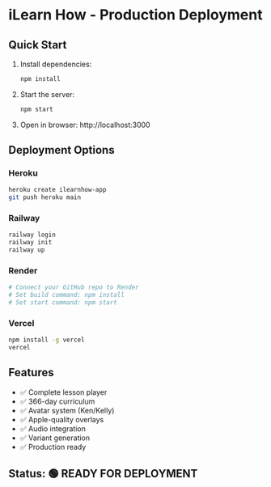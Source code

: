 # iLearn How - Production Deployment

## Quick Start

1. Install dependencies:
   ```bash
   npm install
   ```

2. Start the server:
   ```bash
   npm start
   ```

3. Open in browser:
   http://localhost:3000

## Deployment Options

### Heroku
```bash
heroku create ilearnhow-app
git push heroku main
```

### Railway
```bash
railway login
railway init
railway up
```

### Render
```bash
# Connect your GitHub repo to Render
# Set build command: npm install
# Set start command: npm start
```

### Vercel
```bash
npm install -g vercel
vercel
```

## Features
- ✅ Complete lesson player
- ✅ 366-day curriculum
- ✅ Avatar system (Ken/Kelly)
- ✅ Apple-quality overlays
- ✅ Audio integration
- ✅ Variant generation
- ✅ Production ready

## Status: 🟢 READY FOR DEPLOYMENT
